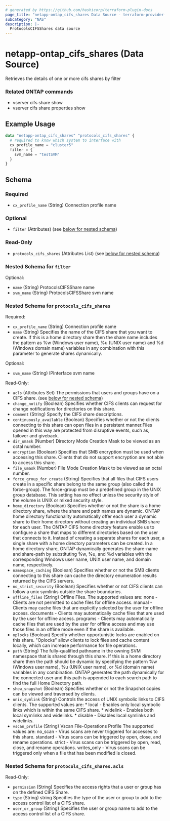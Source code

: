 ```yaml
---
# generated by https://github.com/hashicorp/terraform-plugin-docs
page_title: "netapp-ontap_cifs_shares Data Source - terraform-provider-netapp-ontap"
subcategory: "NAS"
description: |-
  ProtocolsCIFSShares data source
---
```


# netapp-ontap_cifs_shares (Data Source)

Retrieves the details of one or more cifs shares by filter

### Related ONTAP commands
* vserver cifs share show
* vserver cifs share properties show

## Example Usage
```terraform
data "netapp-ontap_cifs_shares" "protocols_cifs_shares" {
  # required to know which system to interface with
  cx_profile_name = "cluster5"
  filter = {
    svm_name = "testSVM"
  }
}
```


<!-- schema generated by tfplugindocs -->
## Schema

### Required

- `cx_profile_name` (String) Connection profile name

### Optional

- `filter` (Attributes) (see [below for nested schema](#nestedatt--filter))

### Read-Only

- `protocols_cifs_shares` (Attributes List) (see [below for nested schema](#nestedatt--protocols_cifs_shares))

<a id="nestedatt--filter"></a>
### Nested Schema for `filter`

Optional:

- `name` (String) ProtocolsCIFSShare name
- `svm_name` (String) ProtocolsCIFSShare svm name


<a id="nestedatt--protocols_cifs_shares"></a>
### Nested Schema for `protocols_cifs_shares`

Required:

- `cx_profile_name` (String) Connection profile name
- `name` (String) Specifies the name of the CIFS share that you want to create. If this
							is a home directory share then the share name includes the pattern as
							%w (Windows user name), %u (UNIX user name) and %d (Windows domain name)
							variables in any combination with this parameter to generate shares dynamically.

Optional:

- `svm_name` (String) IPInterface svm name

Read-Only:

- `acls` (Attributes Set) The permissions that users and groups have on a CIFS share. (see [below for nested schema](#nestedatt--protocols_cifs_shares--acls))
- `change_notify` (Boolean) Specifies whether CIFS clients can request for change notifications for directories on this share.
- `comment` (String) Specify the CIFS share descriptions.
- `continuously_available` (Boolean) Specifies whether or not the clients connecting to this share can open files in a persistent manner.Files opened in this way are protected from disruptive events, such as, failover and giveback.
- `dir_umask` (Number) Directory Mode Creation Mask to be viewed as an octal number.
- `encryption` (Boolean) Specifies that SMB encryption must be used when accessing this share. Clients that do not support encryption are not able to access this share.
- `file_umask` (Number) File Mode Creation Mask to be viewed as an octal number.
- `force_group_for_create` (String) Specifies that all files that CIFS users create in a specific share belong to the same group
							(also called the force-group). The force-group must be a predefined group in the UNIX group
							database. This setting has no effect unless the security style of the volume is UNIX or mixed
							security style.
- `home_directory` (Boolean) Specifies whether or not the share is a home directory share, where the share and path names are dynamic.
							ONTAP home directory functionality automatically offer each user a dynamic share to their home directory without creating an
							individual SMB share for each user.
							The ONTAP CIFS home directory feature enable us to configure a share that maps to
							different directories based on the user that connects to it. Instead of creating a separate shares for each user,
							a single share with a home directory parameters can be created.
							In a home directory share, ONTAP dynamically generates the share-name and share-path by substituting
							%w, %u, and %d variables with the corresponding Windows user name, UNIX user name, and domain name, respectively.
- `namespace_caching` (Boolean) Specifies whether or not the SMB clients connecting to this share can cache the directory enumeration
							results returned by the CIFS servers.
- `no_strict_security` (Boolean) Specifies whether or not CIFS clients can follow a unix symlinks outside the share boundaries.
- `offline_files` (String) Offline Files. The supported values are:
							none - Clients are not permitted to cache files for offline access.
							manual - Clients may cache files that are explicitly selected by the user for offline access.
							documents - Clients may automatically cache files that are used by the user for offline access.
							programs - Clients may automatically cache files that are used by the user for offline access
							and may use those files in an offline mode even if the share is available.
- `oplocks` (Boolean) Specify whether opportunistic locks are enabled on this share. "Oplocks" allow clients to lock files and cache content locally,
							which can increase performance for file operations.
- `path` (String) The fully-qualified pathname in the owning SVM namespace that is shared through this share.
							If this is a home directory share then the path should be dynamic by specifying the pattern
							%w (Windows user name), %u (UNIX user name), or %d (domain name) variables in any combination.
							ONTAP generates the path dynamically for the connected user and this path is appended to each
							search path to find the full Home Directory path.
- `show_snapshot` (Boolean) Specifies whether or not the Snapshot copies can be viewed and traversed by clients.
- `unix_symlink` (String) Controls the access of UNIX symbolic links to CIFS clients.
							The supported values are:
							* local - Enables only local symbolic links which is within the same CIFS share.
							* widelink - Enables both local symlinks and widelinks.
							* disable - Disables local symlinks and widelinks.
- `vscan_profile` (String) Vscan File-Operations Profile
							The supported values are:
							no_scan - Virus scans are never triggered for accesses to this share.
							standard - Virus scans can be triggered by open, close, and rename operations.
							strict - Virus scans can be triggered by open, read, close, and rename operations.
							writes_only - Virus scans can be triggered only when a file that has been modified is closed.

<a id="nestedatt--protocols_cifs_shares--acls"></a>
### Nested Schema for `protocols_cifs_shares.acls`

Read-Only:

- `permission` (String) Specifies the access rights that a user or group has on the defined CIFS Share.
- `type` (String) string Specifies the type of the user or group to add to the access control list of a CIFS share.
- `user_or_group` (String) Specifies the user or group name to add to the access control list of a CIFS share.


